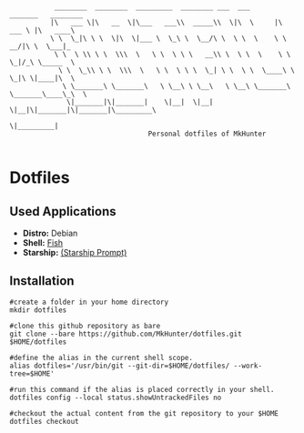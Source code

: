 ```

           ________  ________  _________  ________ ___  ___       _______   ________      
          |\   ___ \|\   __  \|\___   ___\\  _____\\  \|\  \     |\  ___ \ |\   ____\     
          \ \  \_|\ \ \  \|\  \|___ \  \_\ \  \__/\ \  \ \  \    \ \   __/|\ \  \___|_    
           \ \  \ \\ \ \  \\\  \   \ \  \ \ \   __\\ \  \ \  \    \ \  \_|/_\ \_____  \   
            \ \  \_\\ \ \  \\\  \   \ \  \ \ \  \_| \ \  \ \  \____\ \  \_|\ \|____|\  \  
             \ \_______\ \_______\   \ \__\ \ \__\   \ \__\ \_______\ \_______\____\_\  \ 
              \|_______|\|_______|    \|__|  \|__|    \|__|\|_______|\|_______|\_________\
                                                                              \|_________|
                                  Personal dotfiles of MkHunter
                                  
```

# Dotfiles

## Used Applications

- **Distro:** Debian
- **Shell:** [Fish](https://github.com/iamsamiulazim/Dotfiles/tree/main/.config/fish)
- **Starship:** [(Starship Prompt)](https://github.com/iamsamiulazim/Dotfiles/blob/main/.config/starship.toml)

## Installation
```
#create a folder in your home directory
mkdir dotfiles

#clone this github repository as bare
git clone --bare https://github.com/MkHunter/dotfiles.git $HOME/dotfiles

#define the alias in the current shell scope.
alias dotfiles='/usr/bin/git --git-dir=$HOME/dotfiles/ --work-tree=$HOME'

#run this command if the alias is placed correctly in your shell.
dotfiles config --local status.showUntrackedFiles no

#checkout the actual content from the git repository to your $HOME
dotfiles checkout
```
